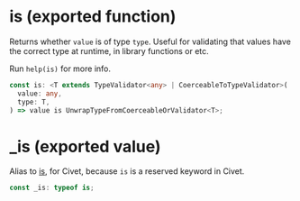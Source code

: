 <!-- INPUT:
/**
 * Returns whether `value` is of type `type`. Useful for validating that values have the correct type at runtime, in library functions or etc.
 *
 * Run `help(is)` for more info.
 */
export const is: <T extends TypeValidator<any> | CoerceableToTypeValidator>(
  value: any,
  type: T
) => value is UnwrapTypeFromCoerceableOrValidator<T>;

/**
 * Alias to {@link is}, for Civet, because `is` is a reserved keyword in Civet.
 */
export const _is: typeof is;

-->
# is (exported function)

Returns whether `value` is of type `type`. Useful for validating that values have the correct type at runtime, in library functions or etc.

Run `help(is)` for more info.

```ts
const is: <T extends TypeValidator<any> | CoerceableToTypeValidator>(
  value: any,
  type: T,
) => value is UnwrapTypeFromCoerceableOrValidator<T>;
```

# \_is (exported value)

Alias to [is](#), for Civet, because `is` is a reserved keyword in Civet.

```ts
const _is: typeof is;
```

<!-- OUTPUT.frontmatter:
null
-->
<!-- OUTPUT.warnings:
[
  "No link URL provided for \"is\"; falling back to \"#\""
]
-->
